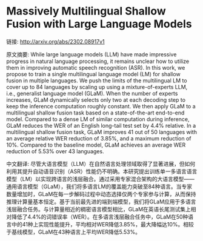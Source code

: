 # Massively Multilingual Shallow Fusion with Large Language Models

链接: http://arxiv.org/abs/2302.08917v1

原文摘要:
While large language models (LLM) have made impressive progress in natural
language processing, it remains unclear how to utilize them in improving
automatic speech recognition (ASR). In this work, we propose to train a single
multilingual language model (LM) for shallow fusion in multiple languages. We
push the limits of the multilingual LM to cover up to 84 languages by scaling
up using a mixture-of-experts LLM, i.e., generalist language model (GLaM). When
the number of experts increases, GLaM dynamically selects only two at each
decoding step to keep the inference computation roughly constant. We then apply
GLaM to a multilingual shallow fusion task based on a state-of-the-art
end-to-end model. Compared to a dense LM of similar computation during
inference, GLaM reduces the WER of an English long-tail test set by 4.4%
relative. In a multilingual shallow fusion task, GLaM improves 41 out of 50
languages with an average relative WER reduction of 3.85%, and a maximum
reduction of 10%. Compared to the baseline model, GLaM achieves an average WER
reduction of 5.53% over 43 languages.

中文翻译:
尽管大语言模型（LLM）在自然语言处理领域取得了显著进展，但如何利用其提升自动语音识别（ASR）性能仍不明确。本研究提出训练单一多语言语言模型（LM）以实现跨语言的浅层融合。通过采用专家混合架构的大语言模型——通用语言模型（GLaM），我们将多语言LM的覆盖能力突破至84种语言。当专家数量增加时，GLaM在每一步解码过程中动态选择仅两个专家参与计算，从而保持推理计算量基本恒定。基于当前最先进的端到端模型，我们将GLaM应用于多语言浅层融合任务。与计算量相近的稠密语言模型相比，GLaM在英语长尾测试集上相对降低了4.4%的词错误率（WER）。在多语言浅层融合任务中，GLaM在50种语言中的41种上实现性能提升，平均相对WER降低3.85%，最大降幅达10%。相较于基线模型，GLaM在43种语言上平均WER降低5.53%。


